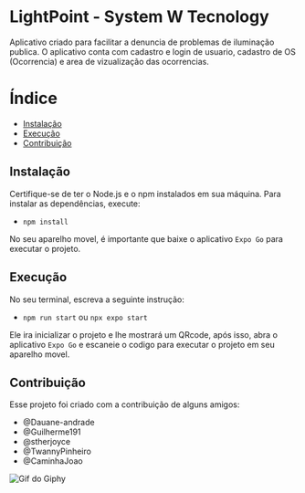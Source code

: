 # LightPoint - System W Tecnology

Aplicativo criado para facilitar a denuncia de problemas de iluminação publica. O aplicativo conta com cadastro e login de usuario, cadastro de OS (Ocorrencia) e area de vizualização das ocorrencias.

# Índice
- [Instalação](#instalação)
- [Execução](#execução)
- [Contribuição](#contribuição)

## Instalação

Certifique-se de ter o Node.js e o npm instalados em sua máquina. Para instalar as dependências, execute:

- `npm install`

No seu aparelho movel, é importante que baixe o aplicativo `Expo Go` para executar o projeto.

## Execução

No seu terminal, escreva a seguinte instrução:

- `npm run start` ou `npx expo start`

Ele ira inicializar o projeto e lhe mostrará um QRcode, após isso, abra o aplicativo `Expo Go` e escaneie o codigo para executar o projeto em seu aparelho movel.

## Contribuição

Esse projeto foi criado com a contribuição de alguns amigos:

- @Dauane-andrade
- @Guilherme191
- @stherjoyce
- @TwannyPinheiro
- @CaminhaJoao

![Gif do Giphy](https://media.giphy.com/media/n4oKYFlAcv2AU/giphy.gif)
